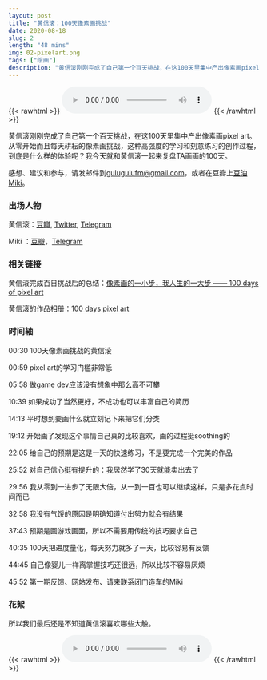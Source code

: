 ```yaml
---
layout: post
title: "黄信滚：100天像素画挑战"
date: 2020-08-18
slug: 2
length: "48 mins"
img: 02-pixelart.png
tags: ["绘画"]
description: "黄信滚刚刚完成了自己第一个百天挑战，在这100天里集中产出像素画pixel art。从零开始而且每天耕耘的像素画挑战，这种高强度的学习和刻意练习的创作过程，到底是什么样的体验呢？我今天就和黄信滚一起来复盘TA画画的100天。"
---
```



{{< rawhtml >}}
    <audio class="customPlayer" src="https://d3ctxlq1ktw2nl.cloudfront.net/staging/2020-7-18/868264c1-27a7-0c60-3dc6-7c8089a0879f.mp3" title="黄信滚：100天像素画挑战" data-artist="闭门造车" controls>
        Your browser does not support the <code>audio</code> element.
    </audio>
{{< /rawhtml >}}

黄信滚刚刚完成了自己第一个百天挑战，在这100天里集中产出像素画pixel art。从零开始而且每天耕耘的像素画挑战，这种高强度的学习和刻意练习的创作过程，到底是什么样的体验呢？我今天就和黄信滚一起来复盘TA画画的100天。

感想、建议和参与，请发邮件到[gulugulufm@gmail.com](mailto:gulugulufm@gmail.com)，或者在豆瓣上[豆油Miki](https://www.douban.com/people/49489567/)。


### 出场人物

黄信滚：[豆瓣](https://www.douban.com/people/mfcndw/), [Twitter](https://twitter.com/MtFront), [Telegram](https://t.me/mtfront)

Miki ：[豆瓣](https://www.douban.com/people/49489567/)，[Telegram](https://t.me/liquid_raspberry)


### 相关链接

黄信滚完成百日挑战后的总结：[像素画的一小步，我人生的一大步 —— 100 days of pixel art](https://www.douban.com/note/773573673/)

黄信滚的作品相册：[100 days pixel art](https://www.douban.com/photos/album/1873806508/)


### 时间轴

00:30 100天像素画挑战的黄信滚

00:59 pixel art的学习门槛非常低

05:58 做game dev应该没有想象中那么高不可攀

10:39 如果成功了当然更好，不成功也可以丰富自己的简历

14:13 平时想到要画什么就立刻记下来把它们分类

19:12 开始画了发现这个事情自己真的比较喜欢，画的过程挺soothing的

22:05 给自己的预期是这是一天的快速练习，不是要完成一个完美的作品

25:52 对自己信心挺有提升的：我居然学了30天就能卖出去了

29:56 我从零到一进步了无限大倍，从一到一百也可以继续这样，只是多花点时间而已

32:58 我没有气馁的原因是明确知道付出努力就会有结果

37:43 预期是画游戏画面，所以不需要用传统的技巧要求自己

40:35 100天把进度量化，每天努力就多了一天，比较容易有反馈

44:45 自己像婴儿一样离掌握技巧还很远，所以比较不容易厌烦

45:52 第一期反馈、网站发布、请来联系闭门造车的Miki


### 花絮

所以我们最后还是不知道黄信滚喜欢哪些大触。

{{< rawhtml >}}
    <audio class="customPlayer" src="https://storage.googleapis.com/firstory-709db.appspot.com/Record/ckcyy5sdwrbqi0870gfsgvdl9/1597764826812.mp3" title="多在大触发作品的平台上活跃一点" data-artist="闭门造车·花絮" controls>
        Your browser does not support the <code>audio</code> element.
    </audio>
{{< /rawhtml >}}